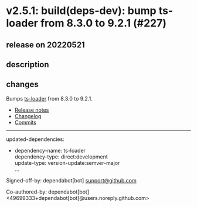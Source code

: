 # v2.5.1: build(deps-dev): bump ts-loader from 8.3.0 to 9.2.1 (#227)

## release on 20220521

## description

## changes

Bumps <a href="https://github.com/TypeStrong/ts-loader">ts-loader</a> from 8.3.0 to 9.2.1.

* <a href="https://github.com/TypeStrong/ts-loader/releases">Release notes</a>
* <a href="https://github.com/TypeStrong/ts-loader/blob/main/CHANGELOG.md">Changelog</a>
* <a href="https://github.com/TypeStrong/ts-loader/compare/v8.3.0...v9.2.1">Commits</a>

*** ** * ** ***

updated-dependencies:

* dependency-name: ts-loader  
  dependency-type: direct:development  
  update-type: version-update:semver-major  
  ...

Signed-off-by: dependabot[bot] <a href="mailto:support@github.com">support@github.com</a>

Co-authored-by: dependabot[bot] <49699333+dependabot[bot]@users.noreply.github.com>

